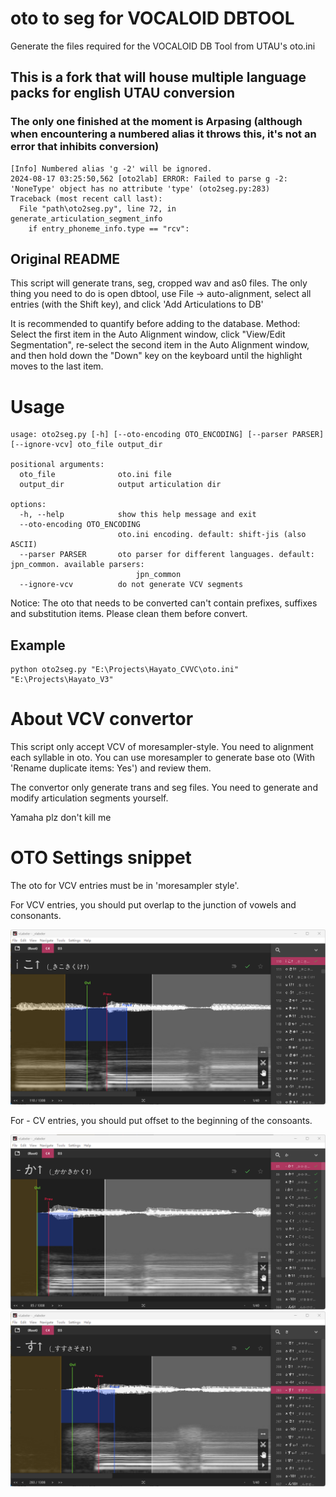 # oto to seg for VOCALOID DBTOOL
Generate the files required for the VOCALOID DB Tool from UTAU's oto.ini

## This is a fork that will house multiple language packs for english UTAU conversion
### The only one finished at the moment is Arpasing (although when encountering a numbered alias it throws this, it's not an error that inhibits conversion)

```
[Info] Numbered alias 'g -2' will be ignored.
2024-08-17 03:25:50,562 [oto2lab] ERROR: Failed to parse g -2: 'NoneType' object has no attribute 'type' (oto2seg.py:283)
Traceback (most recent call last):
  File "path\oto2seg.py", line 72, in generate_articulation_segment_info
    if entry_phoneme_info.type == "rcv":
```

## Original README

This script will generate trans, seg, cropped wav and as0 files. The only thing you need to do is open dbtool, use File -> auto-alignment, select all entries (with the Shift key), and click 'Add Articulations to DB'

It is recommended to quantify before adding to the database. Method: Select the first item in the Auto Alignment window, click "View/Edit Segmentation", re-select the second item in the Auto Alignment window, and then hold down the "Down" key on the keyboard until the highlight moves to the last item.

# Usage
```
usage: oto2seg.py [-h] [--oto-encoding OTO_ENCODING] [--parser PARSER] [--ignore-vcv] oto_file output_dir

positional arguments:
  oto_file              oto.ini file
  output_dir            output articulation dir

options:
  -h, --help            show this help message and exit
  --oto-encoding OTO_ENCODING
                        oto.ini encoding. default: shift-jis (also ASCII)
  --parser PARSER       oto parser for different languages. default: jpn_common. available parsers:
                            jpn_common
  --ignore-vcv          do not generate VCV segments
```

Notice: The oto that needs to be converted can't contain prefixes, suffixes and substitution items. Please clean them before convert.

## Example
```
python oto2seg.py "E:\Projects\Hayato_CVVC\oto.ini" "E:\Projects\Hayato_V3"
```

# About VCV convertor
This script only accept VCV of moresampler-style. You need to alignment each syllable in oto. You can use moresampler to generate base oto (With 'Rename duplicate items: Yes') and review them.

The convertor only generate trans and seg files. You need to generate and modify articulation segments yourself.

Yamaha plz don't kill me

# OTO Settings snippet
The oto for VCV entries must be in 'moresampler style'.

For VCV entries, you should put overlap to the junction of vowels and consonants.

![](./docs/images/screenshot_oto_for_VCV.png)

For - CV entries, you should put offset to the beginning of the consoants.

![](./docs/images/screenshot_oto_for_RCV_1.png)
![](./docs/images/screenshot_oto_for_RCV_2.png)
